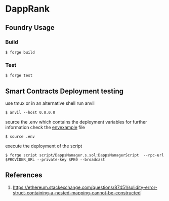 # DappRank

## Foundry Usage

### Build

```shell
$ forge build
```

### Test

```shell
$ forge test
```

## Smart Contracts Deployment testing

use tmux or in an alternative shell run anvil
```shell
$ anvil --host 0.0.0.0
```
source the .env which contains the deployment variables
for further information check the [envexample](./envexample) file
```shell
$ source .env
```
execute the deployment of the script
```shell
$ forge script script/DappsManager.s.sol:DappsManagerScript  --rpc-url $PROVIDER_URL --private-key $PK0 --broadcast
```

## References

1. https://ethereum.stackexchange.com/questions/87451/solidity-error-struct-containing-a-nested-mapping-cannot-be-constructed
